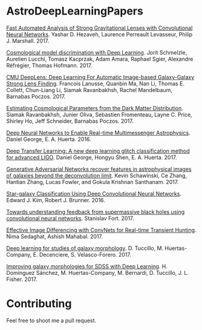 # AstroDeepLearningPapers

[Fast Automated Analysis of Strong Gravitational Lenses with Convolutional Neural Networks](https://arxiv.org/abs/1708.08842).
Yashar D. Hezaveh, Laurence Perreault Levasseur, Philip J. Marshall.
2017.

[Cosmological model discrimination with Deep Learning](https://arxiv.org/abs/1707.05167).
Jorit Schmelzle, Aurelien Lucchi, Tomasz Kacprzak, Adam Amara, Raphael Sgier, Alexandre Réfrégier, Thomas Hofmann. 
2017.

[CMU DeepLens: Deep Learning For Automatic Image-based Galaxy-Galaxy Strong Lens Finding](https://arxiv.org/abs/1703.02642).
Francois Lanusse, Quanbin Ma, Nan Li, Thomas E. Collett, Chun-Liang Li, Siamak Ravanbakhsh, Rachel Mandelbaum, Barnabas Poczos.
2017.

[Estimating Cosmological Parameters from the Dark Matter Distribution](https://arxiv.org/abs/1711.02033).
Siamak Ravanbakhsh, Junier Oliva, Sebastien Fromenteau, Layne C. Price, Shirley Ho, Jeff Schneider, Barnabas Poczos.
2017.

[Deep Neural Networks to Enable Real-time Multimessenger Astrophysics](https://arxiv.org/abs/1701.00008).
Daniel George, E. A. Huerta.
2016.

[Deep Transfer Learning: A new deep learning glitch classification method for advanced LIGO](https://arxiv.org/abs/1706.07446).
Daniel George, Hongyu Shen, E. A. Huerta.
2017.

[Generative Adversarial Networks recover features in astrophysical images of galaxies beyond the deconvolution limit](https://arxiv.org/abs/1702.00403).
Kevin Schawinski, Ce Zhang, Hantian Zhang, Lucas Fowler, and Gokula Krishnan Santhanam.
2017.

[Star-galaxy Classification Using Deep Convolutional Neural Networks](https://arxiv.org/abs/1608.04369).
Edward J. Kim, Robert J. Brunner.
2016.

[Towards understanding feedback from supermassive black holes using convolutional neural networks](https://arxiv.org/abs/1712.00523).
Stanislav Fort.
2017.

[Effective Image Differencing with ConvNets for Real-time Transient Hunting](https://arxiv.org/abs/1710.01422).
Nima Sedaghat, Ashish Mahabal.
2017.

[Deep learning for studies of galaxy morphology](https://arxiv.org/abs/1701.05917).
D. Tuccillo, M. Huertas-Company, E. Decenciere, S. Velasco-Forero.
2017.

[Improving galaxy morphologies for SDSS with Deep Learning](https://arxiv.org/abs/1711.05744).
H. Domínguez Sánchez, M. Huertas-Company, M. Bernardi, D. Tuccillo, J. L. Fisher.
2017.

# Contributing

Feel free to shoot me a pull request.